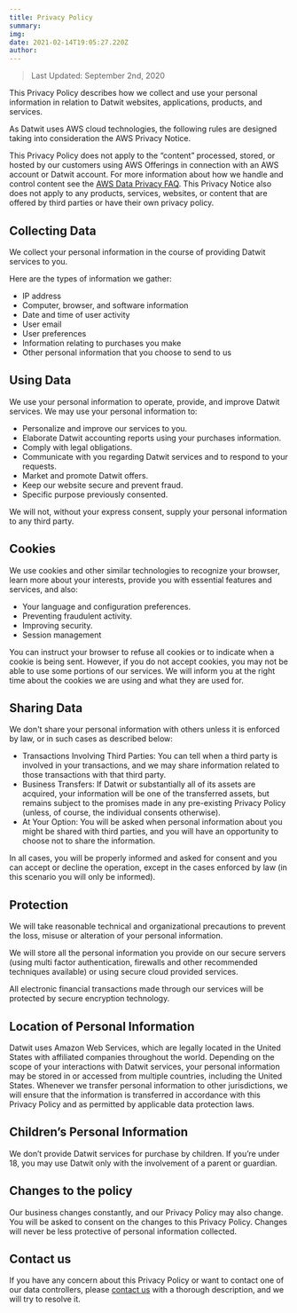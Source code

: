 ```yaml
---
title: Privacy Policy
summary: 
img:
date: 2021-02-14T19:05:27.220Z
author:
---
```


> Last Updated: September 2nd, 2020


This Privacy Policy describes how we collect and use your personal information in relation to Datwit websites, applications, products, and services.

As Datwit uses AWS cloud technologies, the following rules are designed taking into consideration the AWS Privacy Notice.

This Privacy Policy does not apply to the “content” processed, stored, or hosted by our customers using AWS Offerings in connection with an AWS account or Datwit account. For more information about how we handle and control content see the [AWS Data Privacy FAQ](https://aws.amazon.com/compliance/data-privacy-faq/). This Privacy Notice also does not apply to any products, services, websites, or content that are offered by third parties or have their own privacy policy.

Collecting Data
---------------

We collect your personal information in the course of providing Datwit services to you.

Here are the types of information we gather:

* IP address
* Computer, browser, and software information
* Date and time of user activity
* User email
* User preferences
* Information relating to purchases you make
* Other personal information that you choose to send to us

Using Data
----------

We use your personal information to operate, provide, and improve Datwit services. We may use your personal information to:

* Personalize and improve our services to you.
* Elaborate Datwit accounting reports using your purchases information.
* Comply with legal obligations.
* Communicate with you regarding Datwit services and to respond to your requests.
* Market and promote Datwit offers.
* Keep our website secure and prevent fraud.
* Specific purpose previously consented.

We will not, without your express consent, supply your personal information to any third party.

Cookies
-------

We use cookies and other similar technologies to recognize your browser, learn more about your interests, provide you with essential features and services, and also:

* Your language and configuration preferences.
* Preventing fraudulent activity.
* Improving security.
* Session management

You can instruct your browser to refuse all cookies or to indicate when a cookie is being sent. However, if you do not accept cookies, you may not be able to use some portions of our services. We will inform you at the right time about the cookies we are using and what they are used for.

Sharing Data
------------

We don't share your personal information with others unless it is enforced by law, or in such cases as described below:

* Transactions Involving Third Parties: You can tell when a third party is involved in your transactions, and we may share information related to those transactions with that third party.
* Business Transfers: If Datwit or substantially all of its assets are acquired, your information will be one of the transferred assets, but remains subject to the promises made in any pre-existing Privacy Policy (unless, of course, the individual consents otherwise).
* At Your Option: You will be asked when personal information about you might be shared with third parties, and you will have an opportunity to choose not to share the information.

In all cases, you will be properly informed and asked for consent and you can accept or decline the operation, except in the cases enforced by law (in this scenario you will only be informed).

Protection
----------

We will take reasonable technical and organizational precautions to prevent the loss, misuse or alteration of your personal information.

We will store all the personal information you provide on our secure servers (using multi factor authentication, firewalls and other recommended techniques available) or using secure cloud provided services.

All electronic financial transactions made through our services will be protected by secure encryption technology.

Location of Personal Information
--------------------------------

Datwit uses Amazon Web Services, which are legally located in the United States with affiliated companies throughout the world. Depending on the scope of your interactions with Datwit services, your personal information may be stored in or accessed from multiple countries, including the United States. Whenever we transfer personal information to other jurisdictions, we will ensure that the information is transferred in accordance with this Privacy Policy and as permitted by applicable data protection laws.

Children’s Personal Information
-------------------------------

We don’t provide Datwit services for purchase by children. If you’re under 18, you may use Datwit only with the involvement of a parent or guardian.

Changes to the policy
---------------------

Our business changes constantly, and our Privacy Policy may also change. You will be asked to consent on the changes to this Privacy Policy. Changes will never be less protective of personal information collected.

Contact us
----------

If you have any concern about this Privacy Policy or want to contact one of our data controllers, please [contact us](https://datwit.com/contact) with a thorough description, and we will try to resolve it.
